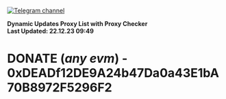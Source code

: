 [![Telegram channel](https://img.shields.io/endpoint?url=https://runkit.io/damiankrawczyk/telegram-badge/branches/master?url=https://t.me/n4z4v0d)](https://t.me/n4z4v0d) 

**Dynamic Updates Proxy List with Proxy Checker**  
**Last Updated: 22.12.23 09:49**

# DONATE (_any evm_) - 0xDEADf12DE9A24b47Da0a43E1bA70B8972F5296F2

